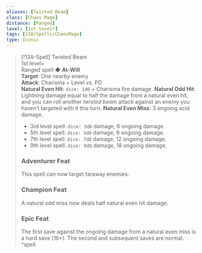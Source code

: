 ```yaml
---
aliases: [Twisted Beam]
class: [Chaos Mage]
distance: [Ranged]
level: [1st level+]
tags: [13A/Spells/ChaosMage]
type: Iconic
---
```


> [!13A-Spell] Twisted Beam  
> 1st level+  
> Ranged spell ◆ **At-Will**  
> **Target**: One nearby enemy  
> **Attack**: Charisma + Level vs. PD  
> **Natural Even Hit**: `dice: 1d6` + Charisma fire damage.
> **Natural Odd Hit**: Lightning damage equal to half the damage from a natural even hit, and you can roll another *twisted beam* attack against an enemy you haven’t targeted with it this turn.
> **Natural Even Miss**: 3 ongoing acid damage.
>
> - 3rd level spell: `dice: 3d6` damage, 6 ongoing damage.
> - 5th level spell: `dice: 5d6` damage, 9 ongoing damage.
> - 7th level spell: `dice: 7d8` damage, 12 ongoing damage.
> - 9th level spell: `dice: 9d8` damage, 18 ongoing damage.
>
> ### Adventurer Feat
> This spell can now target faraway enemies.
>
> ### Champion Feat
> A natural odd miss now deals half natural even hit damage.
>
> ### Epic Feat
> The first save against the ongoing damage from a natural even miss is a hard save (16+). The second and subsequent saves are normal.
^spell

